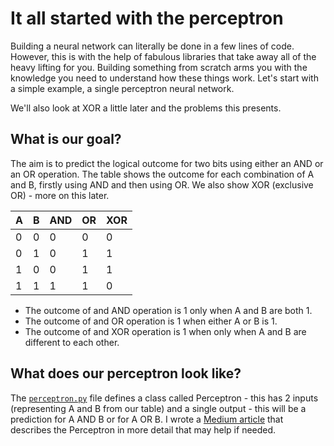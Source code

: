 # It all started with the perceptron
Building a neural network can literally be done in a few lines of code. However, this is with the help of fabulous libraries that take away all of the heavy lifting for you. Building something from scratch arms you with the knowledge you need to understand how these things work. Let's start with a simple example, a single perceptron neural network.

We'll also look at XOR a little later and the problems this presents. 

## What is our goal?
The aim is to predict the logical outcome for two bits using either an AND or an OR operation. The table shows the outcome for each combination of A and B, firstly using AND and then using OR. We also show XOR (exclusive OR) - more on this later.

| A | B | AND | OR | XOR |
| --- | --- | --- | --- | --- |
| 0 | 0 | 0 | 0 | 0 |
| 0 | 1 | 0 | 1 | 1 |
| 1 | 0 | 0 | 1 | 1 |
| 1 | 1 | 1 | 1 | 0 |

- The outcome of and AND operation is 1 only when A and B are both 1.
- The outcome of and OR operation is 1 when either A or B is 1.
- The outcome of and XOR operation is 1 when only when A and B are different to each other.

## What does our perceptron look like?
The [`perceptron.py`](perceptron.py) file defines a class called Perceptron - this has 2 inputs (representing A and B from our table) and a single output - this will be a prediction for  A AND B or for A OR B. I wrote a [Medium article](https://medium.com/ai-mind-labs/perceptron-101-the-building-blocks-of-a-neural-network-496f6b9b3826) that describes the Perceptron in more detail that may help if needed.
